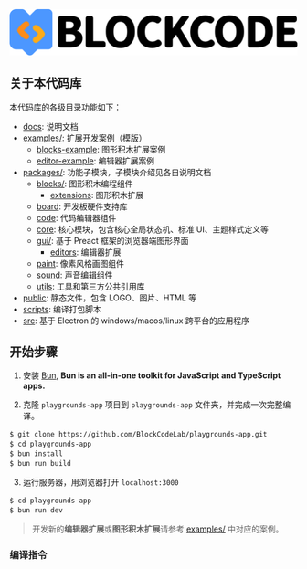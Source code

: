 ![](docs/_media/bar.png 'BlockCode Playgrounds')

## 关于本代码库

本代码库的各级目录功能如下：

- [docs](docs/): 说明文档
- [examples/](examples/): 扩展开发案例（模版）
  - [blocks-example](examples/blocks-example/): 图形积木扩展案例
  - [editor-example](examples/editor-example/): 编辑器扩展案例
- [packages/](packages/): 功能子模块，子模块介绍见各自说明文档
  - [blocks/](packages/blocks/): 图形积木编程组件
    - [extensions](packages/blocks/extensions): 图形积木扩展
  - [board](packages/board/): 开发板硬件支持库
  - [code](packages/code/): 代码编辑器组件
  - [core](packages/core/): 核心模块，包含核心全局状态机、标准 UI、主题样式定义等
  - [gui/](packages/gui/): 基于 Preact 框架的浏览器端图形界面
    - [editors](packages/gui/editors): 编辑器扩展
  - [paint](packages/paint/): 像素风格画图组件
  - [sound](packages/sound/): 声音编辑组件
  - [utils](packages/utils/): 工具和第三方公共引用库
- [public](public/): 静态文件，包含 LOGO、图片、HTML 等
- [scripts](scripts/): 编译打包脚本
- [src](src/): 基于 Electron 的 windows/macos/linux 跨平台的应用程序

## 开始步骤

1. 安装 [Bun](https://bun.sh/), **Bun is an all-in-one toolkit for JavaScript and TypeScript apps.**

2. 克隆 `playgrounds-app` 项目到 `playgrounds-app` 文件夹，并完成一次完整编译。

```bash
$ git clone https://github.com/BlockCodeLab/playgrounds-app.git
$ cd playgrounds-app
$ bun install
$ bun run build
```

3. 运行服务器，用浏览器打开 `localhost:3000`

```bash
$ cd playgrounds-app
$ bun run dev
```

> 开发新的**编辑器扩展**或**图形积木扩展**请参考 [examples/](examples/) 中对应的案例。

### 编译指令

####
